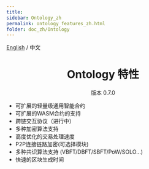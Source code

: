 ```yaml
---
title: 
sidebar: Ontology_zh
permalink: ontology_features_zh.html
folder: doc_zh/Ontology
---
```


[English](./ontology_features_en.html) / 中文

<h1 align="center">Ontology 特性</h1>
<p align="center" class="version">版本 0.7.0 </p>

* 可扩展的轻量级通用智能合约
* 可扩展的WASM合约的支持
* 跨链交互协议（进行中）
* 多种加密算法支持 
* 高度优化的交易处理速度
* P2P连接链路加密(可选择模块)
* 多种共识算法支持 (VBFT/DBFT/SBFT/PoW/SOLO...)
* 快速的区块生成时间